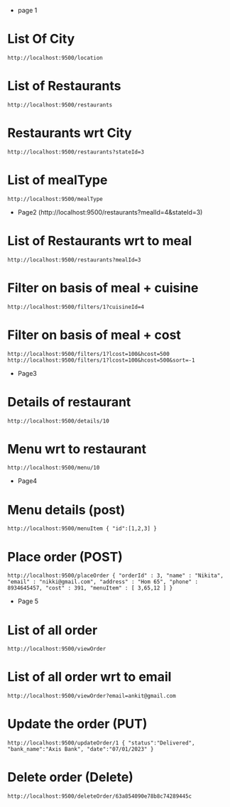 * page 1
# List Of City
    http://localhost:9500/location

# List of Restaurants
    http://localhost:9500/restaurants

# Restaurants wrt City
    http://localhost:9500/restaurants?stateId=3

# List of mealType
    http://localhost:9500/mealType

* Page2 (http://localhost:9500/restaurants?mealId=4&stateId=3)
# List of Restaurants wrt to meal
    http://localhost:9500/restaurants?mealId=3

# Filter on basis of meal + cuisine
    http://localhost:9500/filters/1?cuisineId=4

# Filter on basis of meal + cost
    http://localhost:9500/filters/1?lcost=100&hcost=500 http://localhost:9500/filters/1?lcost=100&hcost=500&sort=-1

* Page3
# Details of restaurant
    http://localhost:9500/details/10

# Menu wrt to restaurant
    http://localhost:9500/menu/10

* Page4
# Menu details (post)
    http://localhost:9500/menuItem { "id":[1,2,3] }

# Place order (POST)
    http://localhost:9500/placeOrder { "orderId" : 3, "name" : "Nikita", "email" : "nikki@gmail.com", "address" : "Hom 65", "phone" : 8934645457, "cost" : 391, "menuItem" : [ 3,65,12 ] }

* Page 5
# List of all order
    http://localhost:9500/viewOrder

# List of all order wrt to email
    http://localhost:9500/viewOrder?email=ankit@gmail.com

# Update the order (PUT)
    http://localhost:9500/updateOrder/1 { "status":"Delivered", "bank_name":"Axis Bank", "date":"07/01/2023" }

# Delete order (Delete)
    http://localhost:9500/deleteOrder/63a854090e78b8c74289445c